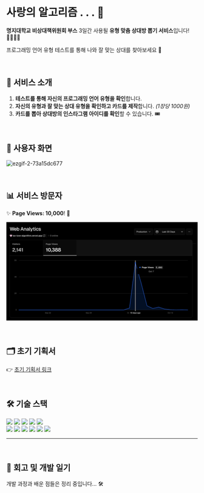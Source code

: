 # 사랑의 알고리즘 . . . 💌

**명지대학교 비상대책위원회 부스** 3일간 사용될 **유형 맞춤 상대방 뽑기 서비스**입니다! 🙋‍♂️🙋‍♀️

프로그래밍 언어 유형 테스트를 통해 나와 잘 맞는 상대를 찾아보세요 💖

<br/>

## 📝 서비스 소개

1. **테스트를 통해 자신의 프로그래밍 언어 유형을 확인**합니다.
2. **자신의 유형과 잘 맞는 상대 유형을 확인하고 카드를 제작**합니다. _(1장당 1000원)_
3. **카드를 뽑아 상대방의 인스타그램 아이디를 확인**할 수 있습니다. 🎟️
<br/>

## 📱 사용자 화면

![ezgif-2-73a15dc677](https://github.com/user-attachments/assets/79c60c37-fab0-4a62-bebb-eb30d200cd0a)



<br/>

## 📊 서비스 방문자

✨ **Page Views: 10,000**! 🎉

![alt text](<스크린샷 2024-12-17 오후 6.01.49.png>)

<br/>

## 🗂 초기 기획서

👉 [초기 기획서 링크](https://feline-climb-196.notion.site/a3ad3227efae4a35831dddd45e681750?pvs=74)

<br/>

## 🛠️ 기술 스택

<div align="left">
  <img src="https://img.shields.io/badge/Firebase-FFCA28?style=for-the-badge&logo=Firebase&logoColor=white">
  <img src="https://img.shields.io/badge/Next.js-000000?style=for-the-badge&logo=Next.js&logoColor=white">
  <img src="https://img.shields.io/badge/JavaScript-F7DF1E?style=for-the-badge&logo=JavaScript&logoColor=white">
  <img src="https://img.shields.io/badge/TailwindCSS-06B6D4?style=for-the-badge&logo=TailwindCSS&logoColor=white">
  <img src="https://img.shields.io/badge/Zustand-000000?style=for-the-badge&logo=Zustand&logoColor=white">
  <br>
  <img src="https://img.shields.io/badge/Axios-5A29E4?style=for-the-badge&logo=Axios&logoColor=white">
  <img src="https://img.shields.io/badge/Git-F05032?style=for-the-badge&logo=Git&logoColor=white">
  <img src="https://img.shields.io/badge/GitHub-181717?style=for-the-badge&logo=GitHub&logoColor=white">
  <img src="https://img.shields.io/badge/Figma-F24E1E?style=for-the-badge&logo=Figma&logoColor=white">
  <img src="https://img.shields.io/badge/Vercel-000000?style=for-the-badge&logo=Vercel&logoColor=white">
  <img src="https://img.shields.io/badge/Notion-000000?style=for-the-badge&logo=Notion&logoColor=white">
</div>

---
<br/>

## 📖 회고 및 개발 일기

개발 과정과 배운 점들은 정리 중입니다... 🛠️
